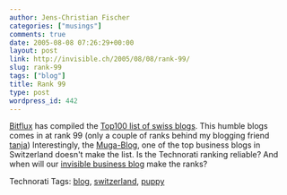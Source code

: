 ```yaml
---
author: Jens-Christian Fischer
categories: ["musings"]
comments: true
date: 2005-08-08 07:26:29+00:00
layout: post
link: http://invisible.ch/2005/08/08/rank-99/
slug: rank-99
tags: ["blog"]
title: Rank 99
type: post
wordpress_id: 442
---
```



[Bitflux](http://www.bitflux.ch/) has compiled the [Top100 list of swiss blogs](http://php5.bitflux.org/top100/). This humble blogs comes in at rank 99 (only a couple of ranks behind my blogging friend [tanja](http://www.nja.ch/)) Interestingly, the [Muga-Blog](http://www.muenstergass.ch/blog/), one of the top business blogs in Switzerland doesn't make the list. Is the Technorati ranking reliable? And when will our [invisible business blog](http://not.invisible.ch) make the ranks?





Technorati Tags: [blog](http://technorati.com/tag/blog), [switzerland](http://technorati.com/tag/switzerland), [puppy](http://technorati.com/tag/puppy)
